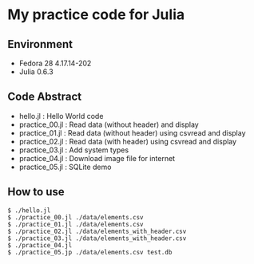# My practice code for Julia
## Environment
* Fedora 28 4.17.14-202
* Julia 0.6.3

## Code Abstract
* hello.jl       : Hello World code
* practice_00.jl : Read data (without header) and display
* practice_01.jl : Read data (without header) using csvread and display 
* practice_02.jl : Read data (with header) using csvread and display
* practice_03.jl : Add system types
* practice_04.jl : Download image file for internet
* practice_05.jl : SQLite demo

## How to use
```
$ ./hello.jl
$ ./practice_00.jl ./data/elements.csv
$ ./practice_01.jl ./data/elements.csv
$ ./practice_02.jl ./data/elements_with_header.csv
$ ./practice_03.jl ./data/elements_with_header.csv
$ ./practice_04.jl
$ ./practice_05.jp ./data/elements.csv test.db
```
